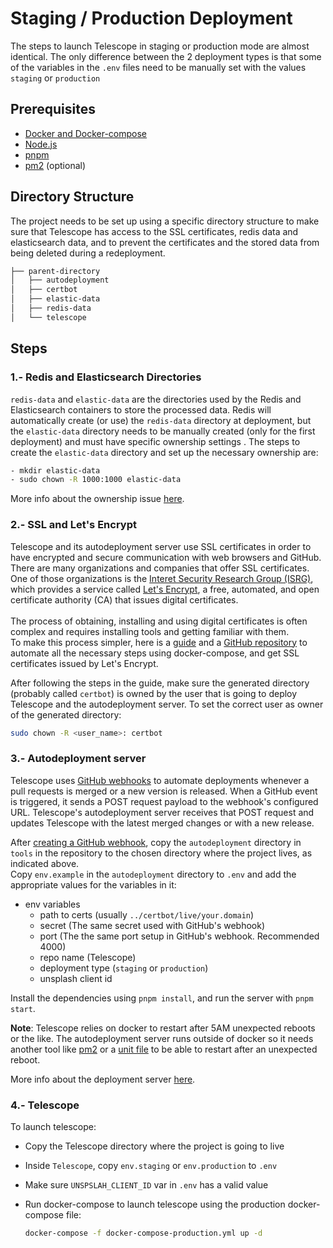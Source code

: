 # Staging / Production Deployment

The steps to launch Telescope in staging or production mode are almost identical. The only difference between the 2 deployment types is that some of the variables in the `.env` files need to be manually set with the values `staging` or `production`

## Prerequisites

- [Docker and Docker-compose](https://github.com/Seneca-CDOT/telescope/blob/master/docs/environment-setup.md#docker-and-docker-compose-set-up)
- [Node.js](https://nodejs.org/en/download/)
- [pnpm](https://pnpm.io/)
- [pm2](https://pm2.keymetrics.io/docs/usage/pm2-doc-single-page/) (optional)

## Directory Structure

The project needs to be set up using a specific directory structure to make sure that Telescope has access to the SSL certificates, redis data and elasticsearch data, and to prevent the certificates and the stored data from being deleted during a redeployment.

```sh
├── parent-directory
│   ├── autodeployment
│   ├── certbot
│   ├── elastic-data
│   ├── redis-data
│   └── telescope
```

## Steps

### 1.- Redis and Elasticsearch Directories

`redis-data` and `elastic-data` are the directories used by the Redis and Elasticsearch containers to store the processed data. Redis will automatically create (or use) the `redis-data` directory at deployment, but the `elastic-data` directory needs to be manually created (only for the first deployment) and must have specific ownership settings . The steps to create the `elastic-data` directory and set up the necessary ownership are:

```sh
- mkdir elastic-data
- sudo chown -R 1000:1000 elastic-data
```

More info about the ownership issue [here](https://discuss.elastic.co/t/elastic-elasticsearch-docker-not-assigning-permissions-to-data-directory-on-run/65812/2).

### 2.- SSL and Let's Encrypt

Telescope and its autodeployment server use SSL certificates in order to have encrypted and secure communication with web browsers and GitHub.<br>
There are many organizations and companies that offer SSL certificates. One of those organizations is the [Interet Security Research Group (ISRG)](https://www.abetterinternet.org/about/), which provides a service called [Let's Encrypt](https://letsencrypt.org/about/), a free, automated, and open certificate authority (CA) that issues digital certificates.<br><br>
The process of obtaining, installing and using digital certificates is often complex and requires installing tools and getting familiar with them.<br>
To make this process simpler, here is a [guide](https://medium.com/@pentacent/nginx-and-lets-encrypt-with-docker-in-less-than-5-minutes-b4b8a60d3a71) and a [GitHub repository](https://github.com/wmnnd/nginx-certbot) to automate all the necessary steps using docker-compose, and get SSL certificates issued by Let's Encrypt.

After following the steps in the guide, make sure the generated directory (probably called `certbot`) is owned by the user that is going to deploy Telescope and the autodeployment server. To set the correct user as owner of the generated directory:

```sh
sudo chown -R <user_name>: certbot
```

### 3.- Autodeployment server

Telescope uses [GitHub webhooks](https://docs.github.com/en/developers/webhooks-and-events/about-webhooks) to automate deployments whenever a pull requests is merged or a new version is released.
When a GitHub event is triggered, it sends a POST request payload to the webhook's configured URL. Telescope's autodeployment server receives that POST request and updates Telescope with the latest merged changes or with a new release.

After [creating a GitHub webhook](https://docs.github.com/en/developers/webhooks-and-events/creating-webhooks), copy the `autodeployment` directory in `tools` in the repository to the chosen directory where the project lives, as indicated above.<br>
Copy `env.example` in the `autodeployment` directory to `.env` and add the appropriate values for the variables in it:

- env variables
  - path to certs (usually `../certbot/live/your.domain`)
  - secret (The same secret used with GitHub's webhook)
  - port (The the same port setup in GitHub's webhook. Recommended 4000)
  - repo name (Telescope)
  - deployment type (`staging` or `production`)
  - unsplash client id

Install the dependencies using `pnpm install`, and run the server with `pnpm start`.

**Note**: Telescope relies on docker to restart after 5AM unexpected reboots or the like. The autodeployment server runs outside of docker so it needs another tool like [pm2](https://pm2.keymetrics.io/) or a [unit file](https://fedoramagazine.org/systemd-getting-a-grip-on-units/) to be able to restart after an unexpected reboot.

More info about the deployment server [here](https://github.com/Seneca-CDOT/telescope/tree/master/tools/autodeployment).

### 4.- Telescope

To launch telescope:

- Copy the Telescope directory where the project is going to live
- Inside `Telescope`, copy `env.staging` or `env.production` to `.env`
- Make sure `UNSPSLAH_CLIENT_ID` var in `.env` has a valid value
- Run docker-compose to launch telescope using the production docker-compose file:

  ```sh
  docker-compose -f docker-compose-production.yml up -d
  ```
